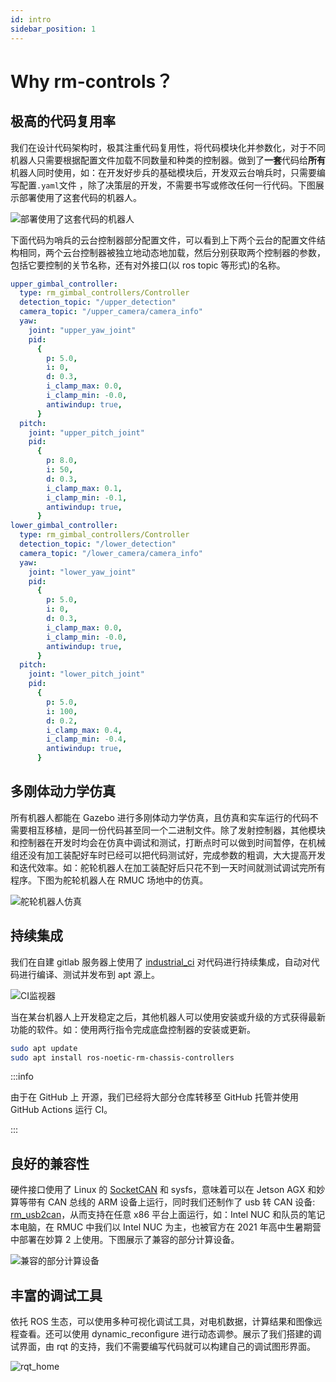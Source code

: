 ```yaml
---
id: intro
sidebar_position: 1
---
```


# Why rm-controls？

## 极高的代码复用率

我们在设计代码架构时，极其注重代码复用性，将代码模块化并参数化，对于不同机器人只需要根据配置文件加载不同数量和种类的控制器。做到了**一套**代码给**所有**机器人同时使用，如：在开发好步兵的基础模块后，开发双云台哨兵时，只需要编写配置`.yaml`文件 ，除了决策层的开发，不需要书写或修改任何一行代码。下图展示部署使用了这套代码的机器人。

![部署使用了这套代码的机器人](/img/rm-controls/deployed_robots.png)

下面代码为哨兵的云台控制器部分配置文件，可以看到上下两个云台的配置文件结构相同，两个云台控制器被独立地动态地加载，然后分别获取两个控制器的参数，包括它要控制的关节名称，还有对外接口(以 ros topic 等形式)的名称。

```yaml
upper_gimbal_controller:
  type: rm_gimbal_controllers/Controller
  detection_topic: "/upper_detection"
  camera_topic: "/upper_camera/camera_info"
  yaw:
    joint: "upper_yaw_joint"
    pid:
      {
        p: 5.0,
        i: 0,
        d: 0.3,
        i_clamp_max: 0.0,
        i_clamp_min: -0.0,
        antiwindup: true,
      }
  pitch:
    joint: "upper_pitch_joint"
    pid:
      {
        p: 8.0,
        i: 50,
        d: 0.3,
        i_clamp_max: 0.1,
        i_clamp_min: -0.1,
        antiwindup: true,
      }
lower_gimbal_controller:
  type: rm_gimbal_controllers/Controller
  detection_topic: "/lower_detection"
  camera_topic: "/lower_camera/camera_info"
  yaw:
    joint: "lower_yaw_joint"
    pid:
      {
        p: 5.0,
        i: 0,
        d: 0.3,
        i_clamp_max: 0.0,
        i_clamp_min: -0.0,
        antiwindup: true,
      }
  pitch:
    joint: "lower_pitch_joint"
    pid:
      {
        p: 5.0,
        i: 100,
        d: 0.2,
        i_clamp_max: 0.4,
        i_clamp_min: -0.4,
        antiwindup: true,
      }
```

## 多刚体动力学仿真

所有机器人都能在 Gazebo 进行多刚体动力学仿真，且仿真和实车运行的代码不需要相互移植，是同一份代码甚至同一个二进制文件。除了发射控制器，其他模块和控制器在开发时均会在仿真中调试和测试，打断点时可以做到时间暂停，在机械组还没有加工装配好车时已经可以把代码测试好，完成参数的粗调，大大提高开发和迭代效率。如：舵轮机器人在加工装配好后只花不到一天时间就测试调试完所有程序。下图为舵轮机器人在 RMUC 场地中的仿真。

![舵轮机器人仿真](/img/rm-controls/gazebo.jpg)

## 持续集成

我们在自建 gitlab 服务器上使用了 [industrial_ci](https://github.com/ros-industrial/industrial_ci) 对代码进行持续集成，自动对代码进行编译、测试并发布到 apt 源上。

![CI监视器](/img/rm-controls/ci_monitor.png)

当在某台机器人上开发稳定之后，其他机器人可以使用安装或升级的方式获得最新功能的软件。如：使用两行指令完成底盘控制器的安装或更新。

```sh
sudo apt update
sudo apt install ros-noetic-rm-chassis-controllers
```

:::info

由于在 GitHub 上 开源，我们已经将大部分仓库转移至 GitHub 托管并使用 GitHub Actions 运行 CI。

:::

## 良好的兼容性

硬件接口使用了 Linux 的 [SocketCAN](https://www.kernel.org/doc/Documentation/networking/can.txt) 和 sysfs，意味着可以在 Jetson AGX 和妙算等带有 CAN 总线的 ARM 设备上运行，同时我们还制作了 usb 转 CAN 设备: [rm_usb2can](https://github.com/rm-controls/rm_usb2can)，从而支持在任意 x86 平台上面运行，如：Intel NUC 和队员的笔记本电脑，在 RMUC 中我们以 Intel NUC 为主，也被官方在 2021 年高中生暑期营中部署在妙算 2 上使用。下图展示了兼容的部分计算设备。

![兼容的部分计算设备](/img/rm-controls/minipc.png)

## 丰富的调试工具

依托 ROS 生态，可以使用多种可视化调试工具，对电机数据，计算结果和图像远程查看。还可以使用 dynamic_reconﬁgure 进行动态调参。展示了我们搭建的调试界面，由 rqt 的支持，我们不需要编写代码就可以构建自己的调试图形界面。

![rqt_home](/img/rm-controls/rqt_home.png)
